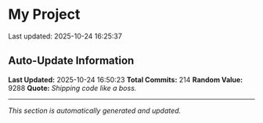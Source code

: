 # My Project


Last updated: 2025-10-24 16:25:37





























































































































































































































































































































































































































































































































































































































## Auto-Update Information

**Last Updated:** 2025-10-24 16:50:23
**Total Commits:** 214
**Random Value:** 9288
**Quote:** _Shipping code like a boss._

---
_This section is automatically generated and updated._